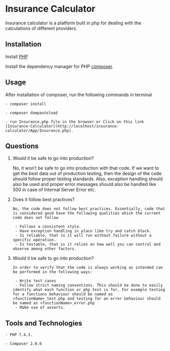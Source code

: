 # Insurance Calculator

Insurance calculator is a platform built in php for dealing with the calculations of different providers.

## Installation
Install [PHP](https://www.php.net/downloads.php)

Install the dependency manager for PHP [composer](https://getcomposer.org/).

## Usage

After installation of composer, run the following commands in terminal 
    
    - composer install
    
    - composer dumpautoload

    - run Insurance.php file in the browser or Click on this link [Insurance-Calculator](http://localhost/insurance-calculator/App/Insurance.php).

## Questions
1. Would it be safe to go into production?
    
    
    No, it won’t be safe to go into production with that code. 
    If we want to get the best data out of production testing, then the design of the code should follow proper testing standards. Also, exception handling should     also be used and proper error messages should also be handled like 500 in case of Internal Server Error etc.
  
2. Does it follow best practices?

    ```No, the code does not follow best practices. Essentially, code that is considered good have the following qualities which the current code does not follow```
        
        - Follows a consistent style.
        - Have exception handling in place like try and catch block.
        - Is reliable, that is it will run without failure without a specific operation.
        - Is testable, that is it relies on how well you can control and observe among other factors.
        
3. Would it be safe to go into production?

    ```In order to verify that the code is always working as intended can be performed in the following ways:```
        
        - Write test cases
        - Follow strict naming conventions. This should be done to easily identify what each function or php test is for. For example testing for a functions behaviour should be named as <functionName>_test.php and testing for an error behaviour should be named as <functionName>_error.php
        - Make use of asserts.

## Tools and Technologies
    - PHP 7.4.3.

    - Composer 2.0.6
